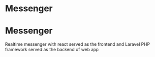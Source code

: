 # Messenger

# Messenger
Realtime messenger with react served as the frontend and Laravel PHP framework served as the backend of web app